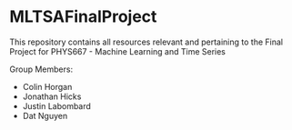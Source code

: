 # MLTSAFinalProject
This repository contains all resources relevant and pertaining to the Final Project for PHYS667 - Machine Learning and Time Series

Group Members:
- Colin Horgan
- Jonathan Hicks
- Justin Labombard
- Dat Nguyen
